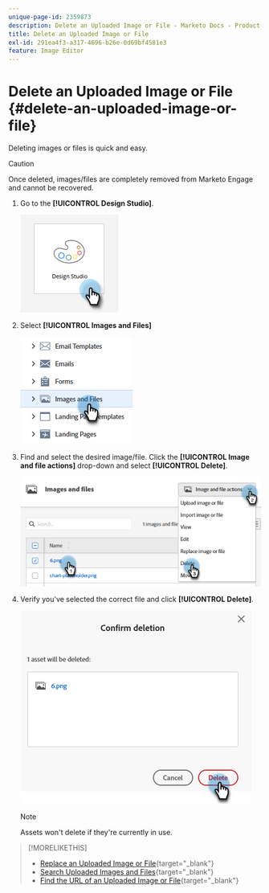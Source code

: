 ```yaml
---
unique-page-id: 2359873
description: Delete an Uploaded Image or File - Marketo Docs - Product Documentation
title: Delete an Uploaded Image or File
exl-id: 291ea4f3-a317-4696-b26e-0d69bf4581e3
feature: Image Editor
---
```

# Delete an Uploaded Image or File {#delete-an-uploaded-image-or-file}

Deleting images or files is quick and easy.

>[!CAUTION]
>
>Once deleted, images/files are completely removed from Marketo Engage and cannot be recovered. 

1. Go to the **[!UICONTROL Design Studio]**.

   ![](assets/delete-an-uploaded-image-or-file-1.png)

1. Select **[!UICONTROL Images and Files]** 

   ![](assets/delete-an-uploaded-image-or-file-2.png)

1. Find and select the desired image/file. Click the **[!UICONTROL Image and file actions]** drop-down and select **[!UICONTROL Delete]**.

   ![](assets/delete-an-uploaded-image-or-file-3.png)

1. Verify you've selected the correct file and click **[!UICONTROL Delete]**.

   ![](assets/delete-an-uploaded-image-or-file-4.png)

   >[!NOTE]
   >
   >Assets won't delete if they're currently in use.

>[!MORELIKETHIS]
>
>* [Replace an Uploaded Image or File](/help/marketo/product-docs/demand-generation/images-and-files/replace-an-uploaded-image-or-file.md){target="_blank"}
>* [Search Uploaded Images and Files](/help/marketo/product-docs/demand-generation/images-and-files/search-uploaded-images-and-files.md){target="_blank"}
>* [Find the URL of an Uploaded Image or File](/help/marketo/product-docs/demand-generation/images-and-files/find-the-url-of-an-uploaded-image-or-file.md){target="_blank"}
